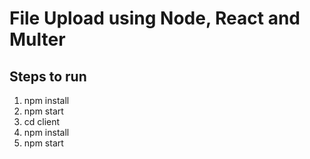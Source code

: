 # File Upload using Node, React and Multer

## Steps to run
1. npm install
2. npm start
3. cd client
4. npm install
5. npm start
